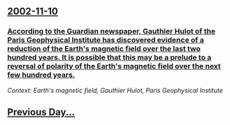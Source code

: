 ## [2002-11-10](/news/2002/11/10/index.md)

### [ According to the Guardian newspaper, Gauthier Hulot of the Paris Geophysical Institute has discovered evidence of a reduction of the Earth's magnetic field over the last two hundred years. It is possible that this may be a prelude to a reversal of polarity of the Earth's magnetic field over the next few hundred years.](/news/2002/11/10/according-to-the-guardian-newspaper-gauthier-hulot-of-the-paris-geophysical-institute-has-discovered-evidence-of-a-reduction-of-the-earth.md)
_Context: Earth's magnetic field, Gauthier Hulot, Paris Geophysical Institute_

## [Previous Day...](/news/2002/11/9/index.md)

